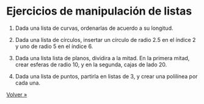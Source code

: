 # Ejercicios de manipulación de listas

1. Dada una lista de curvas, ordenarlas de acuerdo a su longitud.

2. Dada una lista de círculos, insertar un círculo de radio 2.5 en el índice 2
   y uno de radio 5 en el índice 6.

3. Dada una lista lista de planos, dividira a la mitad. En la primera mitad,
   crear esferas de radio 10, y en la segunda, cajas de lado 20.

4. Dada una lista de puntos, partirla en listas de 3, y crear una polilínea
   por cada una.

[Volver »](..)
